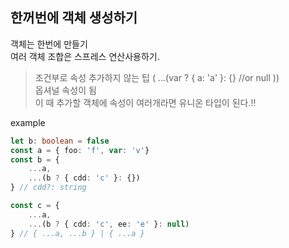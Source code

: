 ## 한꺼번에 객체 생성하기

객체는 한번에 만들기  
여러 객체 조합은 스프레스 연산사용하기.
> 조건부로 속성 추가하지 않는 팁 ( ...(var ? { a: 'a' }: {} //or null ))  
    옵셔널 속성이 됨  
> 이 때 추가할 객체에 속성이 여러개라면 유니온 타입이 된다.!!

example

```ts
let b: boolean = false
const a = { foo: 'f', var: 'v'}
const b = {
    ...a,
    ...(b ? { cdd: 'c' }: {})
} // cdd?: string

const c = {
    ...a,
    ...(b ? { cdd: 'c', ee: 'e' }: null)
} // { ...a, ...b } | { ...a }

```

